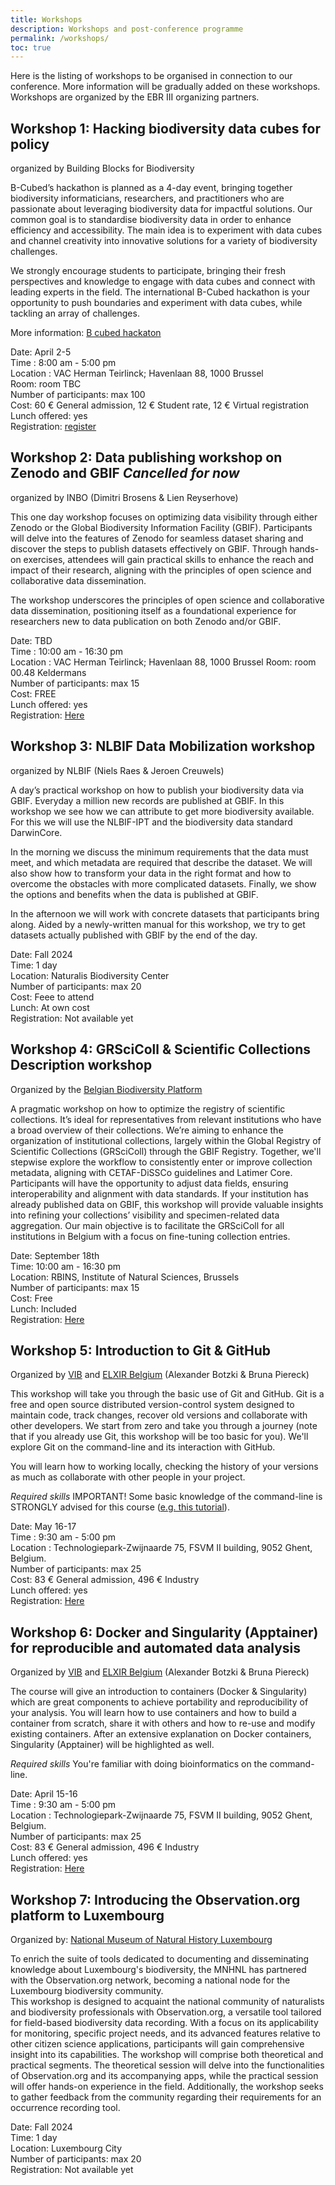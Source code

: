 ```yaml
---
title: Workshops
description: Workshops and post-conference programme
permalink: /workshops/
toc: true
---
```


<style>
  .table td:first-of-type {
    width: 20%;
  }
</style>

Here is the listing of workshops to be organised in connection to our conference. More information will be gradually added on these workshops. Workshops are organized by the EBR III organizing partners. 

## Workshop 1: Hacking biodiversity data cubes for policy
organized by Building Blocks for Biodiversity

B-Cubed’s hackathon is planned as a 4-day event, bringing together biodiversity informaticians, researchers, and practitioners who are passionate about leveraging biodiversity data for impactful solutions. Our common goal is to standardise biodiversity data in order to enhance efficiency and accessibility. The main idea is to experiment with data cubes and channel creativity into innovative solutions for a variety of biodiversity challenges.

We strongly encourage students to participate, bringing their fresh perspectives and knowledge to engage with data cubes and connect with leading experts in the field. The international B-Cubed hackathon is your opportunity to push boundaries and experiment with data cubes, while tackling an array of challenges.

More information: [B cubed hackaton](https://b-cubed.eu/b-cubed-hackathon)


Date: April 2-5 <br/>
Time : 8:00 am - 5:00 pm <br />
Location :  VAC Herman Teirlinck; Havenlaan 88, 1000 Brussel <br />
Room: room TBC <br />
Number of participants:  max 100 <br />
Cost: 60 € General admission, 12 € Student rate, 12 € Virtual registration  <br />
Lunch offered: yes <br />
Registration: [register](https://b-cubed.eu/b-cubed-hackathon) <br />


## Workshop 2: Data publishing workshop on Zenodo and GBIF *Cancelled for now*
organized by INBO (Dimitri Brosens & Lien Reyserhove)

This one day workshop focuses on optimizing data visibility through either Zenodo or the Global Biodiversity Information Facility (GBIF). Participants will delve into the features of Zenodo for seamless dataset sharing and discover the steps to publish datasets effectively on GBIF. Through hands-on exercises, attendees will gain practical skills to enhance the reach and impact of their research, aligning with the principles of open science and collaborative data dissemination.

The workshop underscores the principles of open science and collaborative data dissemination, positioning itself as a foundational experience for researchers new to data publication on both Zenodo and/or GBIF.

Date: TBD <br/>
Time : 10:00 am - 16:30 pm <br />
Location :  VAC Herman Teirlinck; Havenlaan 88, 1000 Brussel Room: room 00.48 Keldermans <br />
Number of participants:  max 15 <br />
Cost: FREE <br />
Lunch offered: yes <br />
Registration: [Here](https://docs.google.com/forms/d/e/1FAIpQLSc_nTEK1JygIdF2uFUUV1fHUak0RhEcJQKpGb-ebasXckhf3Q/viewform?usp=sf_link)<br />


## Workshop 3: NLBIF Data Mobilization workshop
organized by NLBIF (Niels Raes & Jeroen Creuwels)

A day’s practical workshop on how to publish your biodiversity data via GBIF. Everyday a million new records are published at GBIF. In this workshop we see how we can attribute to get more biodiversity available. For this we will use the NLBIF-IPT and the biodiversity data standard DarwinCore.

In the morning we discuss the minimum requirements that the data must meet, and which metadata are required that describe the dataset. We will also show how to transform your data in the right format and how to overcome the obstacles with more complicated datasets. Finally, we show the options and benefits when the data is published at GBIF.

In the afternoon we will work with concrete datasets that participants bring along. Aided by a newly-written manual for this workshop, we try to get datasets actually published with GBIF by the end of the day.

Date: Fall 2024 <br />
Time: 1 day <br />
Location: Naturalis Biodiversity Center <br />
Number of participants: max 20 <br />
Cost: Feee to attend <br />
Lunch: At own cost <br />
Registration: Not available yet<br />


## Workshop 4: GRSciColl & Scientific Collections Description workshop
Organized by the [Belgian Biodiversity Platform](www.biodiversity.be)

A pragmatic workshop on how to optimize the registry of scientific collections. It’s ideal for representatives from relevant institutions who have a broad overview of their collections. We’re aiming to enhance the organization of institutional collections, largely within the Global Registry of Scientific Collections (GRSciColl) through the GBIF Registry. Together, we'll stepwise explore the workflow to consistently enter or improve collection metadata, aligning with CETAF-DiSSCo guidelines and Latimer Core. Participants will have the opportunity to adjust data fields, ensuring interoperability and alignment with data standards. If your institution has already published data on GBIF, this workshop will provide valuable insights into refining your collections’ visibility and specimen-related data aggregation. Our main objective is to facilitate the GRSciColl for all institutions in Belgium with a focus on fine-tuning collection entries.

Date: September 18th  <br/>
Time: 10:00 am - 16:30 pm<br/>
Location: RBINS, Institute of Natural Sciences, Brussels <br/>
Number of participants: max 15 <br/>
Cost: Free <br/>
Lunch: Included <br/>
Registration: [Here](https://forms.gle/HNVWTdxLRWvL6hSr6) <br/>

## Workshop 5: Introduction to Git & GitHub
Organized by [VIB](https://vib.be/en#/) and [ELXIR Belgium](https://www.elixir-belgium.org/) (Alexander Botzki & Bruna Piereck)

This workshop will take you through the basic use of Git and GitHub. Git is a free and open source distributed version-control system designed to maintain code, track changes, recover old versions and collaborate with other developers. We start from zero and take you through a journey (note that if you already use Git, this workshop will be too basic for you). We'll explore Git on the command-line and its interaction with GitHub.
 
You will learn how to working locally, checking the history of your versions as much as collaborate with other people in your project.

*Required skills*
IMPORTANT! Some basic knowledge of the command-line is STRONGLY advised for this course ([e.g. this tutorial](https://www.youtube.com/watch?v=5XgBd6rjuDQ&ab_channel=JesseShowalter)).

Date: May 16-17 <br/>
Time : 9:30 am - 5:00 pm <br/>
Location : Technologiepark-Zwijnaarde 75, FSVM II building, 9052 Ghent, Belgium. <br/>
Number of participants: max 25 <br/>
Cost: 83 € General admission, 496 € Industry <br/>
Lunch offered: yes <br/>
Registration: [Here](https://training.vib.be/all-trainings/introduction-git-github-9) <br/>

## Workshop 6: Docker and Singularity (Apptainer) for reproducible and automated data analysis
Organized by [VIB](https://vib.be/en#/) and [ELXIR Belgium](https://www.elixir-belgium.org/) (Alexander Botzki & Bruna Piereck)
 
The course will give an introduction to containers (Docker & Singularity) which are great components to achieve portability and reproducibility of your analysis. You will learn how to use containers and how to build a container from scratch, share it with others and how to re-use and modify existing containers. After an extensive explanation on Docker containers, Singularity (Apptainer) will be highlighted as well.

*Required skills*
You're familiar with doing bioinformatics on the command-line. 


Date: April 15-16 <br/>
Time : 9:30 am - 5:00 pm <br/>
Location : Technologiepark-Zwijnaarde 75, FSVM II building, 9052 Ghent, Belgium. <br/>
Number of participants: max 25 <br/>
Cost: 83 € General admission, 496 € Industry <br/>
Lunch offered: yes <br/>
Registration: [Here](https://training.vib.be/all-trainings/docker-and-singularity-apptainer-reproducible-and-automated-data-analysis-0) <br/>


## Workshop 7: Introducing the Observation.org platform to Luxembourg
Organized by: [National Museum of Natural History Luxembourg](https://www.mnhn.lu/)

To enrich the suite of tools dedicated to documenting and disseminating knowledge about Luxembourg's biodiversity, the MNHNL has partnered with the Observation.org network, becoming a national node for the Luxembourg biodiversity community. <br/>
This workshop is designed to acquaint the national community of naturalists and biodiversity professionals with Observation.org, a versatile tool tailored for field-based biodiversity data recording. With a focus on its applicability for monitoring, specific project needs, and its advanced features relative to other citizen science applications, participants will gain comprehensive insight into its capabilities.
The workshop will comprise both theoretical and practical segments. The theoretical session will delve into the functionalities of Observation.org and its accompanying apps, while the practical session will offer hands-on experience in the field. Additionally, the workshop seeks to gather feedback from the community regarding their requirements for an occurrence recording tool.

Date: Fall 2024 <br/>
Time: 1 day <br/>
Location: Luxembourg City <br/>
Number of participants: max 20 <br/>
Registration: Not available yet <br/>

